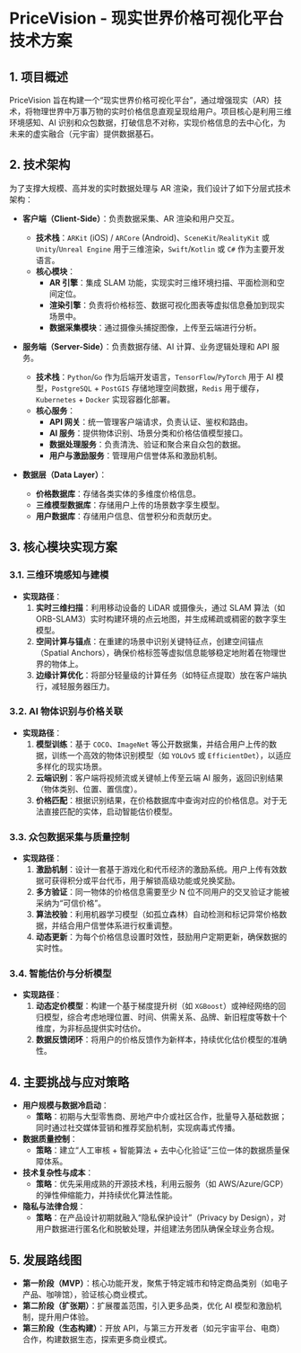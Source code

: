 # PriceVision - 现实世界价格可视化平台技术方案

## 1. 项目概述

PriceVision 旨在构建一个“现实世界价格可视化平台”，通过增强现实（AR）技术，将物理世界中万事万物的实时价格信息直观呈现给用户。项目核心是利用三维环境感知、AI 识别和众包数据，打破信息不对称，实现价格信息的去中心化，为未来的虚实融合（元宇宙）提供数据基石。

## 2. 技术架构

为了支撑大规模、高并发的实时数据处理与 AR 渲染，我们设计了如下分层式技术架构：

- **客户端（Client-Side）**：负责数据采集、AR 渲染和用户交互。
  - **技术栈**：`ARKit` (iOS) / `ARCore` (Android)、`SceneKit`/`RealityKit` 或 `Unity`/`Unreal Engine` 用于三维渲染，`Swift`/`Kotlin` 或 `C#` 作为主要开发语言。
  - **核心模块**：
    - **AR 引擎**：集成 SLAM 功能，实现实时三维环境扫描、平面检测和空间定位。
    - **渲染引擎**：负责将价格标签、数据可视化图表等虚拟信息叠加到现实场景中。
    - **数据采集模块**：通过摄像头捕捉图像，上传至云端进行分析。

- **服务端（Server-Side）**：负责数据存储、AI 计算、业务逻辑处理和 API 服务。
  - **技术栈**：`Python`/`Go` 作为后端开发语言，`TensorFlow`/`PyTorch` 用于 AI 模型，`PostgreSQL` + `PostGIS` 存储地理空间数据，`Redis` 用于缓存，`Kubernetes` + `Docker` 实现容器化部署。
  - **核心服务**：
    - **API 网关**：统一管理客户端请求，负责认证、鉴权和路由。
    - **AI 服务**：提供物体识别、场景分类和价格估值模型接口。
    - **数据处理服务**：负责清洗、验证和聚合来自众包的数据。
    - **用户与激励服务**：管理用户信誉体系和激励机制。

- **数据层（Data Layer）**：
  - **价格数据库**：存储各类实体的多维度价格信息。
  - **三维模型数据库**：存储用户上传的场景数字孪生模型。
  - **用户数据库**：存储用户信息、信誉积分和贡献历史。

## 3. 核心模块实现方案

### 3.1. 三维环境感知与建模

- **实现路径**：
  1.  **实时三维扫描**：利用移动设备的 LiDAR 或摄像头，通过 SLAM 算法（如 ORB-SLAM3）实时构建环境的点云地图，并生成稀疏或稠密的数字孪生模型。
  2.  **空间计算与锚点**：在重建的场景中识别关键特征点，创建空间锚点（Spatial Anchors），确保价格标签等虚拟信息能够稳定地附着在物理世界的物体上。
  3.  **边缘计算优化**：将部分轻量级的计算任务（如特征点提取）放在客户端执行，减轻服务器压力。

### 3.2. AI 物体识别与价格关联

- **实现路径**：
  1.  **模型训练**：基于 `COCO`、`ImageNet` 等公开数据集，并结合用户上传的数据，训练一个高效的物体识别模型（如 `YOLOv5` 或 `EfficientDet`），以适应多样化的现实场景。
  2.  **云端识别**：客户端将视频流或关键帧上传至云端 AI 服务，返回识别结果（物体类别、位置、置信度）。
  3.  **价格匹配**：根据识别结果，在价格数据库中查询对应的价格信息。对于无法直接匹配的实体，启动智能估价模型。

### 3.3. 众包数据采集与质量控制

- **实现路径**：
  1.  **激励机制**：设计一套基于游戏化和代币经济的激励系统。用户上传有效数据可获得积分或平台代币，用于解锁高级功能或兑换奖励。
  2.  **多方验证**：同一物体的价格信息需要至少 N 位不同用户的交叉验证才能被采纳为“可信价格”。
  3.  **算法校验**：利用机器学习模型（如孤立森林）自动检测和标记异常价格数据，并结合用户信誉体系进行权重调整。
  4.  **动态更新**：为每个价格信息设置时效性，鼓励用户定期更新，确保数据的实时性。

### 3.4. 智能估价与分析模型

- **实现路径**：
  1.  **动态定价模型**：构建一个基于梯度提升树（如 `XGBoost`）或神经网络的回归模型，综合考虑地理位置、时间、供需关系、品牌、新旧程度等数十个维度，为非标品提供实时估价。
  2.  **数据反馈闭环**：将用户的价格反馈作为新样本，持续优化估价模型的准确性。

## 4. 主要挑战与应对策略

- **用户规模与数据冷启动**：
  - **策略**：初期与大型零售商、房地产中介或社区合作，批量导入基础数据；同时通过社交媒体营销和推荐奖励机制，实现病毒式传播。
- **数据质量控制**：
  - **策略**：建立“人工审核 + 智能算法 + 去中心化验证”三位一体的数据质量保障体系。
- **技术复杂性与成本**：
  - **策略**：优先采用成熟的开源技术栈，利用云服务（如 AWS/Azure/GCP）的弹性伸缩能力，并持续优化算法性能。
- **隐私与法律合规**：
  - **策略**：在产品设计初期就融入“隐私保护设计”（Privacy by Design），对用户数据进行匿名化和脱敏处理，并组建法务团队确保全球业务合规。

## 5. 发展路线图

- **第一阶段（MVP）**：核心功能开发，聚焦于特定城市和特定商品类别（如电子产品、咖啡馆），验证核心商业模式。
- **第二阶段（扩张期）**：扩展覆盖范围，引入更多品类，优化 AI 模型和激励机制，提升用户体验。
- **第三阶段（生态构建）**：开放 API，与第三方开发者（如元宇宙平台、电商）合作，构建数据生态，探索更多商业模式。
